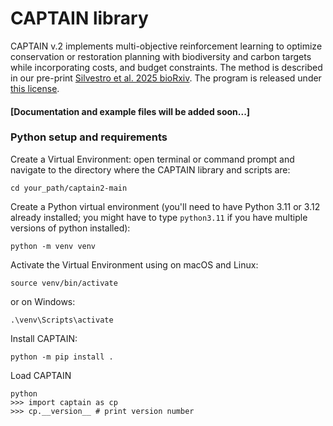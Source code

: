# CAPTAIN library

CAPTAIN v.2 implements multi-objective reinforcement learning to optimize conservation or restoration planning with biodiversity and carbon targets while incorporating costs, and budget constraints. The method is described in our pre-print [Silvestro et al. 2025 bioRxiv](https://www.biorxiv.org/content/10.1101/2025.01.31.635975v2.abstract).  The program is released under [this license](https://github.com/captain-project/captain2/blob/main/CAPTAIN-License.pdf).

#### [Documentation and example files will be added soon...]

### Python setup and requirements

Create a Virtual Environment: open terminal or command prompt and navigate to the directory where the CAPTAIN library and scripts are:

`cd your_path/captain2-main`

Create a Python virtual environment (you'll need to have Python 3.11 or 3.12 already installed; you might have to type `python3.11` if you have multiple versions of python installed):

`python -m venv venv`

Activate the Virtual Environment using on macOS and Linux:

`source venv/bin/activate`

or on Windows:

`.\venv\Scripts\activate`

Install CAPTAIN:

`python -m pip install .`

Load CAPTAIN

`python`  
`>>> import captain as cp`  
`>>> cp.__version__ # print version number`










